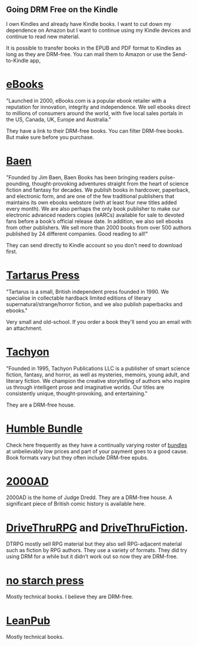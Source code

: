 Going DRM Free on the Kindle
----------------------------

I own Kindles and already have Kindle books. I want to cut down my dependence on Amazon but I want to continue using my Kindle devices and continue to read new material.

It is possible to transfer books in the EPUB and PDF format to Kindles as long as they are DRM-free. You can mail them to Amazon or use the Send-to-Kindle app,

# [eBooks](https://ebooks.com)
"Launched in 2000, eBooks.com is a popular ebook retailer with a reputation for innovation, integrity and independence. We sell ebooks direct to millions of consumers around the world, with five local sales portals in the US, Canada, UK, Europe and Australia."

They have a link to their DRM-free books. You can filter DRM-free books. But make sure before you purchase.

# [Baen](baen.com)
"Founded by Jim Baen, Baen Books has been bringing readers pulse-pounding, thought-provoking adventures straight from the heart of science fiction and fantasy for decades. We publish books in hardcover, paperback, and electronic form, and are one of the few traditional publishers that maintains its own ebooks webstore (with at least four new titles added every month). We are also perhaps the only book publisher to make our electronic advanced readers copies (eARCs) available for sale to devoted fans before a book’s official release date. In addition, we also sell ebooks from other publishers. We sell more than 2000 books from over 500 authors published by 24 different companies. Good reading to all!"

They can send directly to Kindle account so you don't need to download first.

# [Tartarus Press](https://tartaruspress.com)
"Tartarus is a small, British independent press founded in 1990. We specialise in collectable hardback limited editions of literary supernatural/strange/horror fiction, and we also publish paperbacks and ebooks."

Very small and old-school. If you order a book they'll send you an email with an attachment.

# [Tachyon](https://tachyonpublications.com)
"Founded in 1995, Tachyon Publications LLC is a publisher of smart science fiction, fantasy, and horror, as well as mysteries, memoirs, young adult, and literary fiction. We champion the creative storytelling of authors who inspire us through intelligent prose and imaginative worlds. Our titles are consistently unique, thought-provoking, and entertaining."

They are a DRM-free house.

# [Humble Bundle](https://humblebundle.com)
Check here frequently as they have a continually varying roster of [bundles](https://www.humblebundle.com/books) at unbelievably low prices and part of your payment goes to a good cause. Book formats vary but they often include DRM-free epubs.

# [2000AD](https://shop.2000ad.com/)
2000AD is the home of Judge Dredd. They are a DRM-free house. A significant piece of British comic history is available here.

# [DriveThruRPG](https://drivethrurpg.com) and [DriveThruFiction](drivethrufiction.com).
DTRPG mostly sell RPG material but they also sell RPG-adjacent material such as fiction by RPG authors. They use a variety of formats. They did try using DRM for a while but it didn't work out so now they are DRM-free.

# [no starch press](https://nostarch.com)
Mostly technical books. I believe they are DRM-free.

# [LeanPub](https://leanpub.com)
Mostly technical books.

